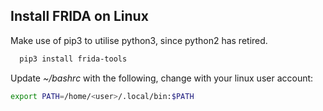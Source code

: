 ## Install FRIDA on Linux 

Make use of pip3 to utilise python3, since python2 has retired. 

```bash
  pip3 install frida-tools
```

Update *~/bashrc* with the following, change <user> with your linux user account:

```bash
export PATH=/home/<user>/.local/bin:$PATH
```
